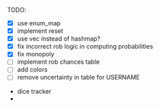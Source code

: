 

TODO:
- [x] use enum_map
- [x] implement reset
- [x] use vec instead of hashmap?
- [x] fix incorrect rob logic in computing probabilities
- [x] fix monopoly
- [ ] implement rob chances table
- [ ] add colors
- [ ] remove uncertainty in table for USERNAME
- dice tracker
- 